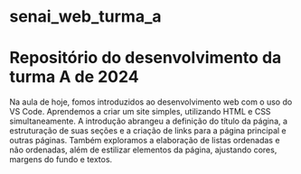 # senai_web_turma_a
# Repositório do desenvolvimento da turma A de 2024
Na aula de hoje, fomos introduzidos ao desenvolvimento web com o uso do VS Code. Aprendemos a criar um site simples, utilizando HTML e CSS simultaneamente. A introdução abrangeu a definição do título da página, a estruturação de suas seções e a criação de links para a página principal e outras páginas. Também exploramos a elaboração de listas ordenadas e não ordenadas, além de estilizar elementos da página, ajustando cores, margens do fundo e textos.
